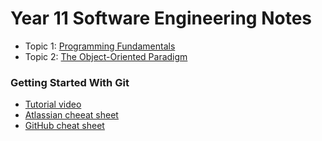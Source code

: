 # Year 11 Software Engineering Notes

- Topic 1: [Programming Fundamentals](topic-01-programming-fundamentals.md)
- Topic 2: [The Object-Oriented Paradigm](topic-02-oo-paradigm.md)

### Getting Started With Git

- [Tutorial video](https://youtu.be/8JJ101D3knE?si=l54wG2_q7uCnGCwd)
- [Atlassian cheeat sheet](https://www.atlassian.com/git/tutorials/atlassian-git-cheatsheet)
- [GitHub cheat sheet](https://education.github.com/git-cheat-sheet-education.pdf)
